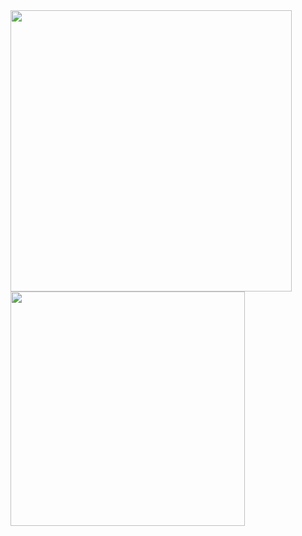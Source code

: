 <span> 
  <img align="center" width=450 src="https://github-readme-stats.vercel.app/api?username=qwert45hi&show_icons=true&count_private=true&theme=dark" />
</span> 
<span> </span>
<span> 
  <img align="center" width=375 src="https://github-readme-stats.vercel.app/api/top-langs/?username=qwert45hi&show_icons=true&count_private=true&theme=dark&layout=compact&langs_count=8" />
</span> 

